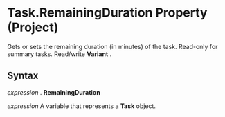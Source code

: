 
# Task.RemainingDuration Property (Project)

Gets or sets the remaining duration (in minutes) of the task. Read-only for summary tasks. Read/write  **Variant** .


## Syntax

 _expression_ . **RemainingDuration**

 _expression_ A variable that represents a **Task** object.

